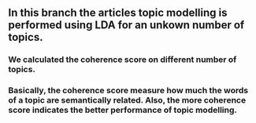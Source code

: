 ## In this branch the articles topic modelling is performed using LDA for an unkown number of topics.

### We calculated the coherence score on different number of topics.

### Basically, the coherence score measure how much the words of a topic are semantically related. Also, the more coherence score indicates the better performance of topic modelling.


